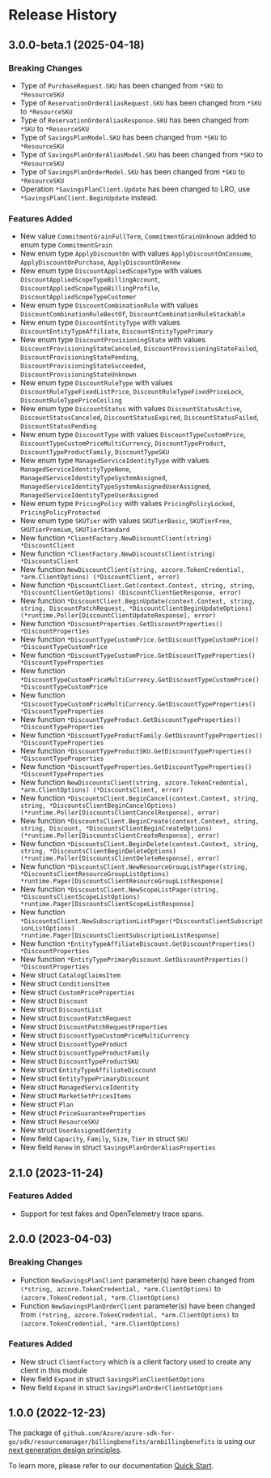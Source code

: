 # Release History

## 3.0.0-beta.1 (2025-04-18)
### Breaking Changes

- Type of `PurchaseRequest.SKU` has been changed from `*SKU` to `*ResourceSKU`
- Type of `ReservationOrderAliasRequest.SKU` has been changed from `*SKU` to `*ResourceSKU`
- Type of `ReservationOrderAliasResponse.SKU` has been changed from `*SKU` to `*ResourceSKU`
- Type of `SavingsPlanModel.SKU` has been changed from `*SKU` to `*ResourceSKU`
- Type of `SavingsPlanOrderAliasModel.SKU` has been changed from `*SKU` to `*ResourceSKU`
- Type of `SavingsPlanOrderModel.SKU` has been changed from `*SKU` to `*ResourceSKU`
- Operation `*SavingsPlanClient.Update` has been changed to LRO, use `*SavingsPlanClient.BeginUpdate` instead.

### Features Added

- New value `CommitmentGrainFullTerm`, `CommitmentGrainUnknown` added to enum type `CommitmentGrain`
- New enum type `ApplyDiscountOn` with values `ApplyDiscountOnConsume`, `ApplyDiscountOnPurchase`, `ApplyDiscountOnRenew`
- New enum type `DiscountAppliedScopeType` with values `DiscountAppliedScopeTypeBillingAccount`, `DiscountAppliedScopeTypeBillingProfile`, `DiscountAppliedScopeTypeCustomer`
- New enum type `DiscountCombinationRule` with values `DiscountCombinationRuleBestOf`, `DiscountCombinationRuleStackable`
- New enum type `DiscountEntityType` with values `DiscountEntityTypeAffiliate`, `DiscountEntityTypePrimary`
- New enum type `DiscountProvisioningState` with values `DiscountProvisioningStateCanceled`, `DiscountProvisioningStateFailed`, `DiscountProvisioningStatePending`, `DiscountProvisioningStateSucceeded`, `DiscountProvisioningStateUnknown`
- New enum type `DiscountRuleType` with values `DiscountRuleTypeFixedListPrice`, `DiscountRuleTypeFixedPriceLock`, `DiscountRuleTypePriceCeiling`
- New enum type `DiscountStatus` with values `DiscountStatusActive`, `DiscountStatusCanceled`, `DiscountStatusExpired`, `DiscountStatusFailed`, `DiscountStatusPending`
- New enum type `DiscountType` with values `DiscountTypeCustomPrice`, `DiscountTypeCustomPriceMultiCurrency`, `DiscountTypeProduct`, `DiscountTypeProductFamily`, `DiscountTypeSKU`
- New enum type `ManagedServiceIdentityType` with values `ManagedServiceIdentityTypeNone`, `ManagedServiceIdentityTypeSystemAssigned`, `ManagedServiceIdentityTypeSystemAssignedUserAssigned`, `ManagedServiceIdentityTypeUserAssigned`
- New enum type `PricingPolicy` with values `PricingPolicyLocked`, `PricingPolicyProtected`
- New enum type `SKUTier` with values `SKUTierBasic`, `SKUTierFree`, `SKUTierPremium`, `SKUTierStandard`
- New function `*ClientFactory.NewDiscountClient(string) *DiscountClient`
- New function `*ClientFactory.NewDiscountsClient(string) *DiscountsClient`
- New function `NewDiscountClient(string, azcore.TokenCredential, *arm.ClientOptions) (*DiscountClient, error)`
- New function `*DiscountClient.Get(context.Context, string, string, *DiscountClientGetOptions) (DiscountClientGetResponse, error)`
- New function `*DiscountClient.BeginUpdate(context.Context, string, string, DiscountPatchRequest, *DiscountClientBeginUpdateOptions) (*runtime.Poller[DiscountClientUpdateResponse], error)`
- New function `*DiscountProperties.GetDiscountProperties() *DiscountProperties`
- New function `*DiscountTypeCustomPrice.GetDiscountTypeCustomPrice() *DiscountTypeCustomPrice`
- New function `*DiscountTypeCustomPrice.GetDiscountTypeProperties() *DiscountTypeProperties`
- New function `*DiscountTypeCustomPriceMultiCurrency.GetDiscountTypeCustomPrice() *DiscountTypeCustomPrice`
- New function `*DiscountTypeCustomPriceMultiCurrency.GetDiscountTypeProperties() *DiscountTypeProperties`
- New function `*DiscountTypeProduct.GetDiscountTypeProperties() *DiscountTypeProperties`
- New function `*DiscountTypeProductFamily.GetDiscountTypeProperties() *DiscountTypeProperties`
- New function `*DiscountTypeProductSKU.GetDiscountTypeProperties() *DiscountTypeProperties`
- New function `*DiscountTypeProperties.GetDiscountTypeProperties() *DiscountTypeProperties`
- New function `NewDiscountsClient(string, azcore.TokenCredential, *arm.ClientOptions) (*DiscountsClient, error)`
- New function `*DiscountsClient.BeginCancel(context.Context, string, string, *DiscountsClientBeginCancelOptions) (*runtime.Poller[DiscountsClientCancelResponse], error)`
- New function `*DiscountsClient.BeginCreate(context.Context, string, string, Discount, *DiscountsClientBeginCreateOptions) (*runtime.Poller[DiscountsClientCreateResponse], error)`
- New function `*DiscountsClient.BeginDelete(context.Context, string, string, *DiscountsClientBeginDeleteOptions) (*runtime.Poller[DiscountsClientDeleteResponse], error)`
- New function `*DiscountsClient.NewResourceGroupListPager(string, *DiscountsClientResourceGroupListOptions) *runtime.Pager[DiscountsClientResourceGroupListResponse]`
- New function `*DiscountsClient.NewScopeListPager(string, *DiscountsClientScopeListOptions) *runtime.Pager[DiscountsClientScopeListResponse]`
- New function `*DiscountsClient.NewSubscriptionListPager(*DiscountsClientSubscriptionListOptions) *runtime.Pager[DiscountsClientSubscriptionListResponse]`
- New function `*EntityTypeAffiliateDiscount.GetDiscountProperties() *DiscountProperties`
- New function `*EntityTypePrimaryDiscount.GetDiscountProperties() *DiscountProperties`
- New struct `CatalogClaimsItem`
- New struct `ConditionsItem`
- New struct `CustomPriceProperties`
- New struct `Discount`
- New struct `DiscountList`
- New struct `DiscountPatchRequest`
- New struct `DiscountPatchRequestProperties`
- New struct `DiscountTypeCustomPriceMultiCurrency`
- New struct `DiscountTypeProduct`
- New struct `DiscountTypeProductFamily`
- New struct `DiscountTypeProductSKU`
- New struct `EntityTypeAffiliateDiscount`
- New struct `EntityTypePrimaryDiscount`
- New struct `ManagedServiceIdentity`
- New struct `MarketSetPricesItems`
- New struct `Plan`
- New struct `PriceGuaranteeProperties`
- New struct `ResourceSKU`
- New struct `UserAssignedIdentity`
- New field `Capacity`, `Family`, `Size`, `Tier` in struct `SKU`
- New field `Renew` in struct `SavingsPlanOrderAliasProperties`


## 2.1.0 (2023-11-24)
### Features Added

- Support for test fakes and OpenTelemetry trace spans.


## 2.0.0 (2023-04-03)
### Breaking Changes

- Function `NewSavingsPlanClient` parameter(s) have been changed from `(*string, azcore.TokenCredential, *arm.ClientOptions)` to `(azcore.TokenCredential, *arm.ClientOptions)`
- Function `NewSavingsPlanOrderClient` parameter(s) have been changed from `(*string, azcore.TokenCredential, *arm.ClientOptions)` to `(azcore.TokenCredential, *arm.ClientOptions)`

### Features Added

- New struct `ClientFactory` which is a client factory used to create any client in this module
- New field `Expand` in struct `SavingsPlanClientGetOptions`
- New field `Expand` in struct `SavingsPlanOrderClientGetOptions`


## 1.0.0 (2022-12-23)

The package of `github.com/Azure/azure-sdk-for-go/sdk/resourcemanager/billingbenefits/armbillingbenefits` is using our [next generation design principles](https://azure.github.io/azure-sdk/general_introduction.html).

To learn more, please refer to our documentation [Quick Start](https://aka.ms/azsdk/go/mgmt).